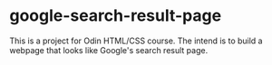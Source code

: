 # google-search-result-page

This is a project for Odin HTML/CSS course.
The intend is to build a webpage that looks like Google's search result page. 
